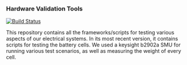 ### Hardware Validation Tools
[![Build Status](https://travis-ci.com/uw-midsun/validation-tools.svg?branch=master)](https://travis-ci.com/uw-midsun/validation-tools)

This repository contains all the frameworks/scripts for testing various aspects of our electrical 
systems. In its most recent version, it contains scripts for testing the battery cells. We used 
a keysight b2902a SMU for running various test scenarios, as well as measuring the weight of 
every cell. 



